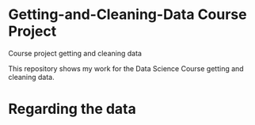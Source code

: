 Getting-and-Cleaning-Data Course Project
=========================

Course project getting and cleaning data

This repository shows my work for the Data Science Course getting and cleaning data.

Regarding the data
=========================

